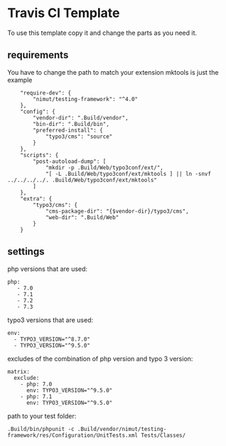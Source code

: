 Travis CI Template
========

To use this template copy it and change the parts as you need it.


requirements
--------
You have to change the path to match your extension mktools is just the example
```
    "require-dev": {
        "nimut/testing-framework": "^4.0"
    },
    "config": {
        "vendor-dir": ".Build/vendor",
        "bin-dir": ".Build/bin",
        "preferred-install": {
            "typo3/cms": "source"
        }
    },
    "scripts": {
        "post-autoload-dump": [
            "mkdir -p .Build/Web/typo3conf/ext/",
            "[ -L .Build/Web/typo3conf/ext/mktools ] || ln -snvf ../../../../. .Build/Web/typo3conf/ext/mktools"
        ]
    },
    "extra": {
        "typo3/cms": {
            "cms-package-dir": "{$vendor-dir}/typo3/cms",
            "web-dir": ".Build/Web"
        }
    }
```
settings
--------
php versions that are used:
```
php:
   - 7.0
   - 7.1
   - 7.2
   - 7.3
```

typo3 versions that are used:
```
env:
  - TYPO3_VERSION="^8.7.0"
  - TYPO3_VERSION="^9.5.0"
```

excludes of the combination of php version and typo 3 version:
```
matrix:
  exclude:
    - php: 7.0
      env: TYPO3_VERSION="^9.5.0"
    - php: 7.1
      env: TYPO3_VERSION="^9.5.0"
```

path to your test folder:
```
.Build/bin/phpunit -c .Build/vendor/nimut/testing-framework/res/Configuration/UnitTests.xml Tests/Classes/
```